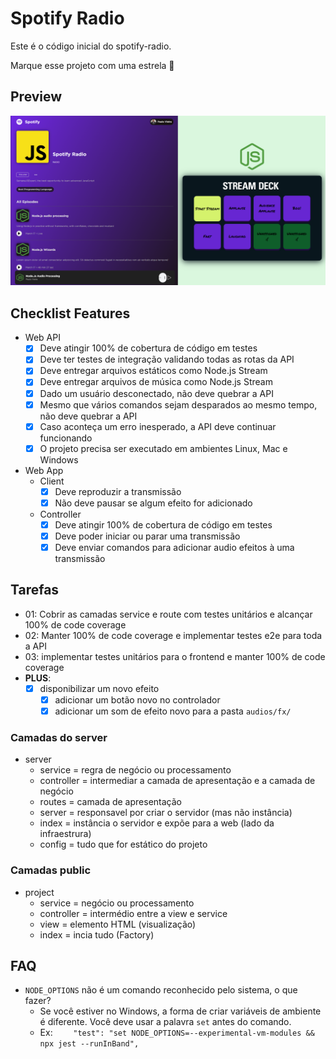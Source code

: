 # Spotify Radio

Este é o código inicial do spotify-radio.

Marque esse projeto com uma estrela 🌟

## Preview

<img src="./prints/demo.png" />

## Checklist Features

- Web API
    - [x] Deve atingir 100% de cobertura de código em testes
    - [x] Deve ter testes de integração validando todas as rotas da API
    - [x] Deve entregar arquivos estáticos como Node.js Stream
    - [x] Deve entregar arquivos de música como Node.js Stream
    - [x] Dado um usuário desconectado, não deve quebrar a API
    - [x] Mesmo que vários comandos sejam desparados ao mesmo tempo, não deve quebrar a API
    - [x] Caso aconteça um erro inesperado, a API deve continuar funcionando
    - [x] O projeto precisa ser executado em ambientes Linux, Mac e Windows

- Web App 
    - Client
        - [x] Deve reproduzir a transmissão
        - [x] Não deve pausar se algum efeito for adicionado
    - Controller
        - [x] Deve atingir 100% de cobertura de código em testes
        - [x] Deve poder iniciar ou parar uma transmissão 
        - [x] Deve enviar comandos para adicionar audio efeitos à uma transmissão

## Tarefas

- 01: Cobrir as camadas service e route com testes unitários e alcançar 100% de code coverage
- 02: Manter 100% de code coverage e implementar testes e2e para toda a API
- 03: implementar testes unitários para o frontend e manter 100% de code coverage
- **PLUS**: 
    - [x] disponibilizar um novo efeito
        - [x] adicionar um botão novo no controlador
        - [x] adicionar um som de efeito novo para a pasta `audios/fx/`

### Camadas do server
- server
  - service = regra de negócio ou processamento
  - controller = intermediar a camada de apresentação e a camada de negócio
  - routes = camada de apresentação 
  - server = responsavel por criar o servidor (mas não instância)
  - index = instância o servidor e expõe para a web (lado da infraestrura)
  - config = tudo que for estático do projeto

### Camadas public
- project
    - service = negócio ou processamento
    - controller = intermédio entre a view e service
    - view = elemento HTML (visualização)
    - index = incia tudo (Factory)

## FAQ 
- `NODE_OPTIONS` não é um comando reconhecido pelo sistema, o que fazer?
    - Se você estiver no Windows, a forma de criar variáveis de ambiente é diferente. Você deve usar a palavra `set` antes do comando. 
    - Ex: `    "test": "set NODE_OPTIONS=--experimental-vm-modules && npx jest --runInBand",`
